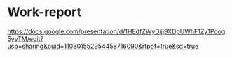 # Work-report
https://docs.google.com/presentation/d/1HEdfZWyDijj9XDpUWhF1Zy1Poog5yyTM/edit?usp=sharing&ouid=110301552954458716090&rtpof=true&sd=true
